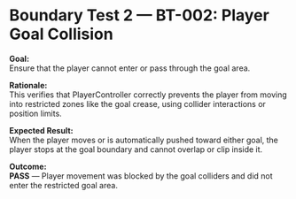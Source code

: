 # Boundary Test 2 — BT-002: Player Goal Collision

**Goal:**  
Ensure that the player cannot enter or pass through the goal area.

**Rationale:**  
This verifies that PlayerController correctly prevents the player from moving into restricted zones like the goal crease, using collider interactions or position limits.

**Expected Result:**  
When the player moves or is automatically pushed toward either goal, the player stops at the goal boundary and cannot overlap or clip inside it.

**Outcome:**  
**PASS** — Player movement was blocked by the goal colliders and did not enter the restricted goal area.


